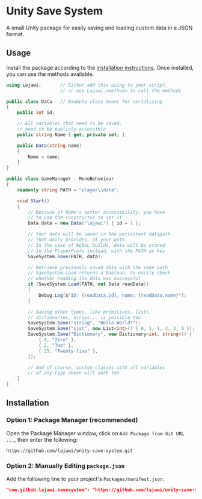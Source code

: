 # Unity Save System

A small Unity package for easily saving and loading custom data in a JSON format.

## Usage

Install the package according to the [installation instructions](#installation). Once installed, you can use the methods available.

```cs
using Lajawi;       // Either add this using to your script,
                    // or use Lajawi.<method> to call the methods

public class Data   // Example class meant for serializing
{
    public int id;

    // All variables that need to be saved,
    // need to be publicly accessible
    public string Name { get; private set; }

    public Data(string name)
    {
        Name = name;
    }
}

public class GameManager : MonoBehaviour
{
    readonly string PATH = "player\\data";

    void Start()
    {
        // Because of Name's setter accessibility, you have
        // to use the constructor to set it
        Data data = new Data("lajawi") { id = 1 };

        // Your data will be saved in the persistent datapath
        // that Unity provides, at your path
        // In the case of WebGL builds, data will be stored
        // in the PlayerPrefs instead, with the PATH as key
        SaveSystem.Save(PATH, data);

        // Retrieve previously saved data with the same path
        // SaveSystem.Load returns a boolean, to easily check
        // whether reading the data was successful
        if (SaveSystem.Load(PATH, out Data readData))
        {
            Debug.Log($"ID: {readData.id}, name: {readData.name}");
        }

        // Saving other types, like primitives, lists,
        // dictionaries, arrays... is possible too
        SaveSystem.Save("string", "Hello World!");
        SaveSystem.Save("List", new List<int>() { 0, 1, 1, 2, 3, 5 });
        SaveSystem.Save("Dictionary", new Dictionary<int, string>() {
            { 0, "Zero" },
            { 2, "Two" },
            { 25, "Twenty-five" },
        });

        // And of course, custom classes with all variables
        // of any type above will work too
    }
}
```

## Installation

### Option 1: Package Manager (recommended)

Open the Package Manager window, click on `Add Package from Git URL ...`, then enter the following:

```
https://github.com/lajawi/unity-save-system.git
```

### Option 2: Manually Editing `package.json`

Add the following line to your project's `Packages/manifest.json`:

```json
"com.github.lajawi.savesystem": "https://github.com/lajawi/unity-save-system.git"
```
